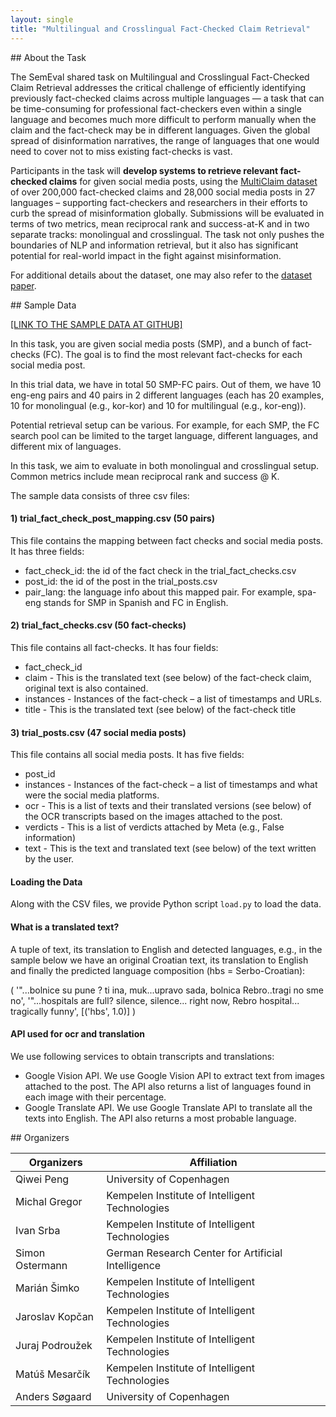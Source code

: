 ```yaml
---
layout: single
title: "Multilingual and Crosslingual Fact-Checked Claim Retrieval"
---
```


<a id="abstract" />
## About the Task

The SemEval shared task on Multilingual and Crosslingual Fact-Checked Claim Retrieval addresses the critical challenge of efficiently identifying previously fact-checked claims across multiple languages — a task that can be time-consuming for professional fact-checkers even within a single language and becomes much more difficult to perform manually when the claim and the fact-check may be in different languages. Given the global spread of disinformation narratives, the range of languages that one would need to cover not to miss existing fact-checks is vast.

Participants in the task will **develop systems to retrieve relevant fact-checked claims** for given social media posts, using the [MultiClaim dataset](https://zenodo.org/records/7737983) of over 200,000 fact-checked claims and 28,000 social media posts in 27 languages – supporting fact-checkers and researchers in their efforts to curb the spread of misinformation globally. Submissions will be evaluated in terms of two metrics, mean reciprocal rank and success-at-K and in two separate tracks: monolingual and crosslingual. The task not only pushes the boundaries of NLP and information retrieval, but it also has significant potential for real-world impact in the fight against misinformation.

For additional details about the dataset, one may also refer to the [dataset paper](https://arxiv.org/abs/2305.07991).

<a id="sample_data" />
## Sample Data

[[LINK TO THE SAMPLE DATA AT GITHUB]](https://github.com/kinit-sk/semeval_2025/tree/main/sample_data)

In this task, you are given social media posts (SMP), and a bunch of fact-checks (FC). The goal is to find the most relevant fact-checks for each social media post.

In this trial data, we have in total 50 SMP-FC pairs. Out of them, we have 10 eng-eng pairs and 40 pairs in 2 different languages (each has 20 examples, 10 for monolingual (e.g., kor-kor) and 10 for multilingual (e.g., kor-eng)).

Potential retrieval setup can be various. For example, for each SMP, the FC search pool can be limited to the target language, different languages, and different mix of languages.

In this task, we aim to evaluate in both monolingual and crosslingual setup. Common metrics include mean reciprocal rank and success @ K. 

The sample data consists of three csv files:
#### 1) trial_fact_check_post_mapping.csv (50 pairs)
This file contains the mapping between fact checks and social media posts.
It has three fields:
- fact_check_id: the id of the fact check in the trial_fact_checks.csv
- post_id: the id of the post in the trial_posts.csv
- pair_lang: the language info about this mapped pair. For example, spa-eng stands for SMP in Spanish and FC in English. 

#### 2) trial_fact_checks.csv (50 fact-checks)
This file contains all fact-checks.
It has four fields:

- fact_check_id
- claim - This is the translated text (see below) of the fact-check claim, original text is also contained.
- instances - Instances of the fact-check – a list of timestamps and URLs.
- title - This is the translated text (see below) of the fact-check title

#### 3) trial_posts.csv (47 social media posts)
This file contains all social media posts.
It has five fields:

- post_id
- instances - Instances of the fact-check – a list of timestamps and what were the social media platforms.
- ocr - This is a list of texts and their translated versions (see below) of the OCR transcripts based on the images attached to the post.
- verdicts - This is a list of verdicts attached by Meta (e.g., False information)
- text - This is the text and translated text (see below) of the text written by the user.

#### Loading the Data

Along with the CSV files, we provide Python script ``load.py`` to load the data.

#### What is a translated text?
A tuple of text, its translation to English and detected languages, e.g., in the sample below we have an original Croatian text, its translation to English and finally the predicted language composition (hbs = Serbo-Croatian):

(  '"...bolnice su pune ? ti  ina, muk...upravo sada, bolnica Rebro..tragi  no sme  no',  '"...hospitals are full? silence, silence... right now, Rebro hospital... tragically funny',  [('hbs', 1.0)] )

#### API used for ocr and translation
We use following services to obtain transcripts and translations:
- Google Vision API. We use Google Vision API to extract text from images attached to the post. The API also returns a list of languages found in each image with their percentage.
- Google Translate API. We use Google Translate API to translate all the texts into English. The API also returns a most probable language.

<a id="organizers" />
## Organizers

| Organizers | Affiliation                                    |
|------------|------------------------------------------------|
| Qiwei Peng      | University of Copenhagen                       |
| Michal Gregor      | Kempelen Institute of Intelligent Technologies |
| Ivan Srba      | Kempelen Institute of Intelligent Technologies |
| Simon Ostermann      | German Research Center for Artificial Intelligence |
| Marián Šimko      | Kempelen Institute of Intelligent Technologies |
| Jaroslav Kopčan      | Kempelen Institute of Intelligent Technologies |
| Juraj Podroužek      | Kempelen Institute of Intelligent Technologies |
| Matúš Mesarčík      | Kempelen Institute of Intelligent Technologies |
| Anders Søgaard       | University of Copenhagen |


